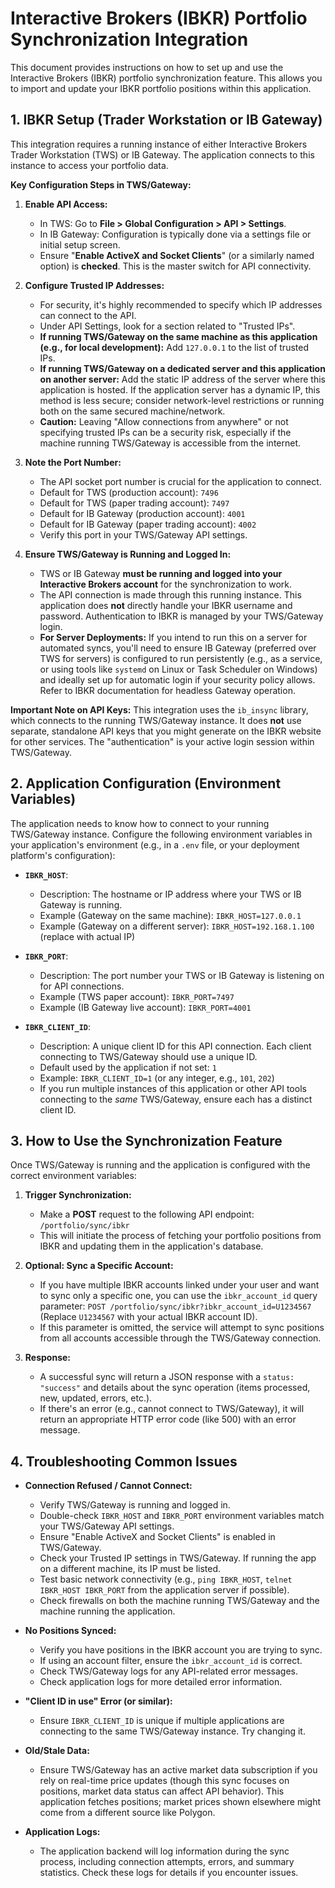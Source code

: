 # Interactive Brokers (IBKR) Portfolio Synchronization Integration

This document provides instructions on how to set up and use the Interactive Brokers (IBKR) portfolio synchronization feature. This allows you to import and update your IBKR portfolio positions within this application.

## 1. IBKR Setup (Trader Workstation or IB Gateway)

This integration requires a running instance of either Interactive Brokers Trader Workstation (TWS) or IB Gateway. The application connects to this instance to access your portfolio data.

**Key Configuration Steps in TWS/Gateway:**

1.  **Enable API Access:**
    *   In TWS: Go to **File > Global Configuration > API > Settings**.
    *   In IB Gateway: Configuration is typically done via a settings file or initial setup screen.
    *   Ensure "**Enable ActiveX and Socket Clients**" (or a similarly named option) is **checked**. This is the master switch for API connectivity.

2.  **Configure Trusted IP Addresses:**
    *   For security, it's highly recommended to specify which IP addresses can connect to the API.
    *   Under API Settings, look for a section related to "Trusted IPs".
    *   **If running TWS/Gateway on the same machine as this application (e.g., for local development):** Add `127.0.0.1` to the list of trusted IPs.
    *   **If running TWS/Gateway on a dedicated server and this application on another server:** Add the static IP address of the server where this application is hosted. If the application server has a dynamic IP, this method is less secure; consider network-level restrictions or running both on the same secured machine/network.
    *   **Caution:** Leaving "Allow connections from anywhere" or not specifying trusted IPs can be a security risk, especially if the machine running TWS/Gateway is accessible from the internet.

3.  **Note the Port Number:**
    *   The API socket port number is crucial for the application to connect.
    *   Default for TWS (production account): `7496`
    *   Default for TWS (paper trading account): `7497`
    *   Default for IB Gateway (production account): `4001`
    *   Default for IB Gateway (paper trading account): `4002`
    *   Verify this port in your TWS/Gateway API settings.

4.  **Ensure TWS/Gateway is Running and Logged In:**
    *   TWS or IB Gateway **must be running and logged into your Interactive Brokers account** for the synchronization to work.
    *   The API connection is made through this running instance. This application does **not** directly handle your IBKR username and password. Authentication to IBKR is managed by your TWS/Gateway login.
    *   **For Server Deployments:** If you intend to run this on a server for automated syncs, you'll need to ensure IB Gateway (preferred over TWS for servers) is configured to run persistently (e.g., as a service, or using tools like `systemd` on Linux or Task Scheduler on Windows) and ideally set up for automatic login if your security policy allows. Refer to IBKR documentation for headless Gateway operation.

**Important Note on API Keys:**
This integration uses the `ib_insync` library, which connects to the running TWS/Gateway instance. It does **not** use separate, standalone API keys that you might generate on the IBKR website for other services. The "authentication" is your active login session within TWS/Gateway.

## 2. Application Configuration (Environment Variables)

The application needs to know how to connect to your running TWS/Gateway instance. Configure the following environment variables in your application's environment (e.g., in a `.env` file, or your deployment platform's configuration):

*   **`IBKR_HOST`**:
    *   Description: The hostname or IP address where your TWS or IB Gateway is running.
    *   Example (Gateway on the same machine): `IBKR_HOST=127.0.0.1`
    *   Example (Gateway on a different server): `IBKR_HOST=192.168.1.100` (replace with actual IP)

*   **`IBKR_PORT`**:
    *   Description: The port number your TWS or IB Gateway is listening on for API connections.
    *   Example (TWS paper account): `IBKR_PORT=7497`
    *   Example (IB Gateway live account): `IBKR_PORT=4001`

*   **`IBKR_CLIENT_ID`**:
    *   Description: A unique client ID for this API connection. Each client connecting to TWS/Gateway should use a unique ID.
    *   Default used by the application if not set: `1`
    *   Example: `IBKR_CLIENT_ID=1` (or any integer, e.g., `101`, `202`)
    *   If you run multiple instances of this application or other API tools connecting to the *same* TWS/Gateway, ensure each has a distinct client ID.

## 3. How to Use the Synchronization Feature

Once TWS/Gateway is running and the application is configured with the correct environment variables:

1.  **Trigger Synchronization:**
    *   Make a **POST** request to the following API endpoint:
        `/portfolio/sync/ibkr`
    *   This will initiate the process of fetching your portfolio positions from IBKR and updating them in the application's database.

2.  **Optional: Sync a Specific Account:**
    *   If you have multiple IBKR accounts linked under your user and want to sync only a specific one, you can use the `ibkr_account_id` query parameter:
        `POST /portfolio/sync/ibkr?ibkr_account_id=U1234567`
        (Replace `U1234567` with your actual IBKR account ID).
    *   If this parameter is omitted, the service will attempt to sync positions from all accounts accessible through the TWS/Gateway connection.

3.  **Response:**
    *   A successful sync will return a JSON response with a `status: "success"` and details about the sync operation (items processed, new, updated, errors, etc.).
    *   If there's an error (e.g., cannot connect to TWS/Gateway), it will return an appropriate HTTP error code (like 500) with an error message.

## 4. Troubleshooting Common Issues

*   **Connection Refused / Cannot Connect:**
    *   Verify TWS/Gateway is running and logged in.
    *   Double-check `IBKR_HOST` and `IBKR_PORT` environment variables match your TWS/Gateway API settings.
    *   Ensure "Enable ActiveX and Socket Clients" is enabled in TWS/Gateway.
    *   Check your Trusted IP settings in TWS/Gateway. If running the app on a different machine, its IP must be listed.
    *   Test basic network connectivity (e.g., `ping IBKR_HOST`, `telnet IBKR_HOST IBKR_PORT` from the application server if possible).
    *   Check firewalls on both the machine running TWS/Gateway and the machine running the application.

*   **No Positions Synced:**
    *   Verify you have positions in the IBKR account you are trying to sync.
    *   If using an account filter, ensure the `ibkr_account_id` is correct.
    *   Check TWS/Gateway logs for any API-related error messages.
    *   Check application logs for more detailed error information.

*   **"Client ID in use" Error (or similar):**
    *   Ensure `IBKR_CLIENT_ID` is unique if multiple applications are connecting to the same TWS/Gateway instance. Try changing it.

*   **Old/Stale Data:**
    *   Ensure TWS/Gateway has an active market data subscription if you rely on real-time price updates (though this sync focuses on positions, market data status can affect API behavior). This application fetches positions; market prices shown elsewhere might come from a different source like Polygon.

*   **Application Logs:**
    *   The application backend will log information during the sync process, including connection attempts, errors, and summary statistics. Check these logs for details if you encounter issues.
```
